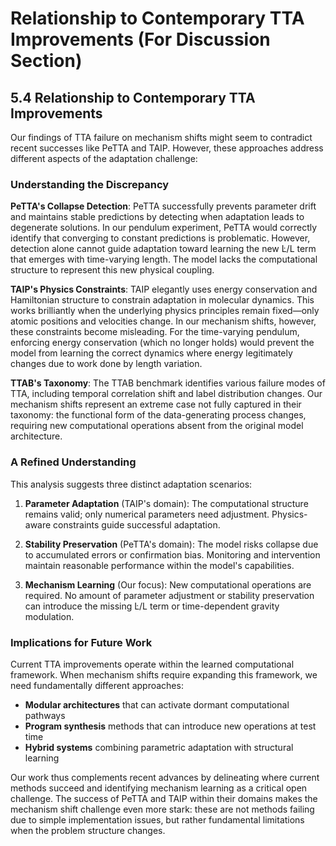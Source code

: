 # Relationship to Contemporary TTA Improvements (For Discussion Section)

## 5.4 Relationship to Contemporary TTA Improvements

Our findings of TTA failure on mechanism shifts might seem to contradict recent successes like PeTTA and TAIP. However, these approaches address different aspects of the adaptation challenge:

### Understanding the Discrepancy

**PeTTA's Collapse Detection**: PeTTA successfully prevents parameter drift and maintains stable predictions by detecting when adaptation leads to degenerate solutions. In our pendulum experiment, PeTTA would correctly identify that converging to constant predictions is problematic. However, detection alone cannot guide adaptation toward learning the new L̇/L term that emerges with time-varying length. The model lacks the computational structure to represent this new physical coupling.

**TAIP's Physics Constraints**: TAIP elegantly uses energy conservation and Hamiltonian structure to constrain adaptation in molecular dynamics. This works brilliantly when the underlying physics principles remain fixed—only atomic positions and velocities change. In our mechanism shifts, however, these constraints become misleading. For the time-varying pendulum, enforcing energy conservation (which no longer holds) would prevent the model from learning the correct dynamics where energy legitimately changes due to work done by length variation.

**TTAB's Taxonomy**: The TTAB benchmark identifies various failure modes of TTA, including temporal correlation shift and label distribution changes. Our mechanism shifts represent an extreme case not fully captured in their taxonomy: the functional form of the data-generating process changes, requiring new computational operations absent from the original model architecture.

### A Refined Understanding

This analysis suggests three distinct adaptation scenarios:

1. **Parameter Adaptation** (TAIP's domain): The computational structure remains valid; only numerical parameters need adjustment. Physics-aware constraints guide successful adaptation.

2. **Stability Preservation** (PeTTA's domain): The model risks collapse due to accumulated errors or confirmation bias. Monitoring and intervention maintain reasonable performance within the model's capabilities.

3. **Mechanism Learning** (Our focus): New computational operations are required. No amount of parameter adjustment or stability preservation can introduce the missing L̇/L term or time-dependent gravity modulation.

### Implications for Future Work

Current TTA improvements operate within the learned computational framework. When mechanism shifts require expanding this framework, we need fundamentally different approaches:

- **Modular architectures** that can activate dormant computational pathways
- **Program synthesis** methods that can introduce new operations at test time
- **Hybrid systems** combining parametric adaptation with structural learning

Our work thus complements recent advances by delineating where current methods succeed and identifying mechanism learning as a critical open challenge. The success of PeTTA and TAIP within their domains makes the mechanism shift challenge even more stark: these are not methods failing due to simple implementation issues, but rather fundamental limitations when the problem structure changes.